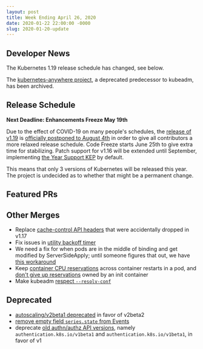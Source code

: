 ```yaml
---
layout: post
title: Week Ending April 26, 2020
date: 2020-01-22 22:00:00 -0000
slug: 2020-01-20-update
---
```


## Developer News

The Kubernetes 1.19 release schedule has changed, see below.

The [kubernetes-anywhere project](https://github.com/kubernetes-retired/kubernetes-anywhere), a deprecated predecessor to kubeadm, has been archived.

## Release Schedule

**Next Deadline: Enhancements Freeze May 19th**

Due to the effect of COVID-19 on many people's schedules, the [release of v1.19](https://github.com/kubernetes/sig-release/tree/master/releases/release-1.19) is [officially postponed to August 4th](https://github.com/kubernetes/sig-release/pull/1065) in order to give all contributors a more relaxed release schedule.  Code Freeze starts June 25th to give extra time for stabilizing.  Patch support for v1.16 will be extended until September, implementing [the Year Support KEP](https://github.com/kubernetes/enhancements/pull/1497) by default.

This means that only 3 versions of Kubernetes will be released this year.  The project is undecided as to whether that might be a permanent change.

## Featured PRs


## Other Merges

* Replace [cache-control API headers](https://github.com/kubernetes/kubernetes/pull/90468) that were accidentally dropped in v1.17
* Fix issues in [utility backoff timer](https://github.com/kubernetes/kubernetes/pull/90476/files)
* We need a fix for when pods are in the middle of binding and get modified by ServerSideApply; until someone figures that out, we have [this workaround](https://github.com/kubernetes/kubernetes/pull/90373)
* Keep [container CPU reservations](https://github.com/kubernetes/kubernetes/pull/90377) across container restarts in a pod, and [don't give up reservations](https://github.com/kubernetes/kubernetes/pull/90419) owned by an init container
* Make kubeadm [respect `--resolv-conf`](https://github.com/kubernetes/kubernetes/pull/90394)

## Deprecated

* [autoscaling/v2beta1 deprecated](https://github.com/kubernetes/kubernetes/pull/90463) in favor of v2beta2
* [remove empty field `series.state` from Events](https://github.com/kubernetes/kubernetes/pull/90449)
* deprecate [old authn/authz API versions](https://github.com/kubernetes/kubernetes/pull/90458), namely `authentication.k8s.io/v1beta1` and `authentication.k8s.io/v1beta1`, in favor of v1
